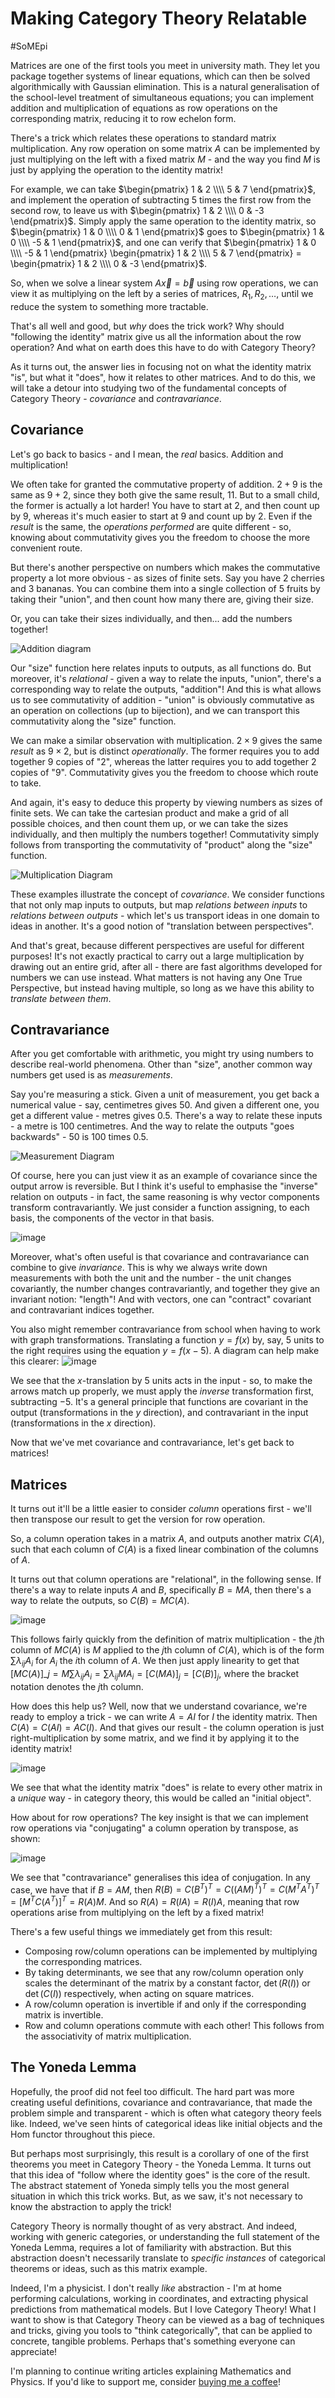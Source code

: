 # Making Category Theory Relatable

#SoMEpi

Matrices are one of the first tools you meet in university math. They let you package together systems of linear equations, which can then be solved algorithmically with Gaussian elimination. This is a natural generalisation of the school-level treatment of simultaneous equations; you can implement addition and multiplication of equations as row operations on the corresponding matrix, reducing it to row echelon form.

There's a trick which relates these operations to standard matrix multiplication. Any row operation on some matrix $A$ can be implemented by just multiplying on the left with a fixed matrix $M$ - and the way you find $M$ is just by applying the operation to the identity matrix!

For example, we can take $\begin{pmatrix} 1 & 2 \\\\ 5 & 7 \end{pmatrix}$, and implement the operation of subtracting $5$ times the first row from the second row, to leave us with $\begin{pmatrix} 1 & 2 \\\\ 0 & -3 \end{pmatrix}$. Simply apply the same operation to the identity matrix, so $\begin{pmatrix} 1 & 0 \\\\ 0 & 1 \end{pmatrix}$ goes to $\begin{pmatrix} 1 & 0 \\\\ -5 & 1 \end{pmatrix}$, and one can verify that $\begin{pmatrix} 1 & 0 \\\\ -5 & 1 \end{pmatrix} \begin{pmatrix} 1 & 2 \\\\ 5 & 7 \end{pmatrix} = \begin{pmatrix} 1 & 2 \\\\ 0 & -3 \end{pmatrix}$.

So, when we solve a linear system $A \vec x = \vec b$ using row operations, we can view it as multiplying on the left by a series of matrices, $R_1, R_2, \dots$, until we reduce the system to something more tractable.

That's all well and good, but _why_ does the trick work? Why should "following the identity" matrix give us all the information about the row operation? And what on earth does this have to do with Category Theory?

As it turns out, the answer lies in focusing not on what the identity matrix "is", but what it "does", how it relates to other matrices. And to do this, we will take a detour into studying two of the fundamental concepts of Category Theory - _covariance_ and _contravariance_.
## Covariance

Let's go back to basics - and I mean, the _real_ basics. Addition and multiplication!

We often take for granted the commutative property of addition. $2 + 9$ is the same as $9 + 2$, since they both give the same result, $11$. But to a small child, the former is actually a lot harder! You have to start at $2$, and then count up by $9$, whereas it's much easier to start at $9$ and count up by $2$. Even if the _result_ is the same, the _operations performed_ are quite different - so, knowing about commutativity gives you the freedom to choose the more convenient route.

But there's another perspective on numbers which makes the commutative property a lot more obvious - as sizes of finite sets. Say you have 2 cherries and 3 bananas. You can combine them into a single collection of 5 fruits by taking their "union", and then count how many there are, giving their size.

Or, you can take their sizes individually, and then... add the numbers together!

![Addition diagram](https://github.com/user-attachments/assets/cc314079-f1cf-4b41-8447-286d2505ff8e)


Our "size" function here relates inputs to outputs, as all functions do. But moreover, it's _relational_ - given a way to relate the inputs, "union", there's a corresponding way to relate the outputs, "addition"! And this is what allows us to see commutativity of addition - "union" is obviously commutative as an operation on collections (up to bijection), and we can transport this commutativity along the "size" function.

We can make a similar observation with multiplication. $2 \times 9$ gives the same _result_ as $9 \times 2$, but is distinct _operationally_. The former requires you to add together 9 copies of "2", whereas the latter requires you to add together 2 copies of "9". Commutativity gives you the freedom to choose which route to take.

And again, it's easy to deduce this property by viewing numbers as sizes of finite sets. We can take the cartesian product and make a grid of all possible choices, and then count them up, or we can take the sizes individually, and then multiply the numbers together! Commutativity simply follows from transporting the commutativity of "product" along the "size" function.

![Multiplication Diagram](https://github.com/user-attachments/assets/223a4cd3-4e95-4985-9858-9a3be7d0ba9c)


These examples illustrate the concept of _covariance_. We consider functions that not only map inputs to outputs, but map _relations between inputs_ to _relations between outputs_ - which let's us transport ideas in one domain to ideas in another. It's a good notion of "translation between perspectives".

And that's great, because different perspectives are useful for different purposes! It's not exactly practical to carry out a large multiplication by drawing out an entire grid, after all - there are fast algorithms developed for numbers we can use instead. What matters is not having any One True Perspective, but instead having multiple, so long as we have this ability to _translate between them_.
## Contravariance

After you get comfortable with arithmetic, you might try using numbers to describe real-world phenomena. Other than "size", another common way numbers get used is as _measurements_.

Say you're measuring a stick. Given a unit of measurement, you get back a numerical value - say, centimetres gives 50. And given a different one, you get a different value - metres gives 0.5. There's a way to relate these inputs - a metre is 100 centimetres. And the way to relate the outputs "goes backwards" - 50 is 100 times 0.5.

![Measurement Diagram](https://github.com/user-attachments/assets/37e3d783-1348-43d5-a021-3c774718f233)


Of course, here you can just view it as an example of covariance since the output arrow is reversible. But I think it's useful to emphasise the "inverse" relation on outputs - in fact, the same reasoning is why vector components transform contravariantly. We just consider a function assigning, to each basis, the components of the vector in that basis.

![image](https://github.com/user-attachments/assets/3bfd3ac5-1178-4325-8033-fa00a06e5135)


Moreover, what's often useful is that covariance and contravariance can combine to give _invariance_. This is why we always write down measurements with both the unit and the number - the unit changes covariantly, the number changes contravariantly, and together they give an invariant notion: "length"! And with vectors, one can "contract" covariant and contravariant indices together.

You also might remember contravariance from school when having to work with graph transformations. Translating a function $y = f(x)$ by, say, $5$ units to the right requires using the equation $y = f(x - 5)$. A diagram can help make this clearer: ![image](https://github.com/user-attachments/assets/297547f8-27e8-46af-b485-50e8cef8faa5)


We see that the $x$-translation by $5$ units acts in the input - so, to make the arrows match up properly, we must apply the _inverse_ transformation first, subtracting $-5$. It's a general principle that functions are covariant in the output (transformations in the $y$ direction), and contravariant in the input (transformations in the $x$ direction).

Now that we've met covariance and contravariance, let's get back to matrices!

## Matrices

It turns out it'll be a little easier to consider _column_ operations first - we'll then transpose our result to get the version for row operation.

So, a column operation takes in a matrix $A$, and outputs another matrix $C(A)$, such that each column of $C(A)$ is a fixed linear combination of the columns of $A$.

It turns out that column operations are "relational", in the following sense. If there's a way to relate inputs $A$ and $B$, specifically $B = MA$, then there's a way to relate the outputs, so $C(B) = M C(A)$.

![image](https://github.com/user-attachments/assets/8ec0c479-bd6e-4a97-9f10-029f0af7fe79)



This follows fairly quickly from the definition of matrix multiplication - the $j$th column of $MC(A)$ is $M$ applied to the $j$th column of $C(A)$, which is of the form $\sum \lambda_{ij} A_i$ for $A_i$ the $i$th column of $A$. We then just apply linearity to get that $[M C(A)]\_j = M \sum \lambda_{ij} A_i = \sum \lambda_{ij} M A_i = [C(MA)]_j = [C(B)]_j$, where the bracket notation denotes the $j$th column.

How does this help us? Well, now that we understand covariance, we're ready to employ a trick - we can write $A = AI$ for $I$ the identity matrix. Then $C(A) = C(A I) = A C(I)$. And that gives our result - the column operation is just right-multiplication by some matrix, and we find it by applying it to the identity matrix!

![image](https://github.com/user-attachments/assets/5354b829-ac0c-4a15-96e0-8d77eec3086b)


We see that what the identity matrix "does" is relate to every other matrix in a _unique_ way - in category theory, this would be called an "initial object".

How about for row operations? The key insight is that we can implement row operations via "conjugating" a column operation by transpose, as shown:

![image](https://github.com/user-attachments/assets/0db1cc99-f664-44d1-a02c-d2c9597ee0d5)


We see that "contravariance" generalises this idea of conjugation. In any case, we have that if $B = AM$, then $R(B) = C(B^T)^T = C((AM)^T)^T = C(M^T A^T)^T = [M^T C(A^T)]^T = R(A) M$. And so $R(A) = R(IA) = R(I) A$, meaning that row operations arise from multiplying on the left by a fixed matrix!

There's a few useful things we immediately get from this result:
- Composing row/column operations can be implemented by multiplying the corresponding matrices.
- By taking determinants, we see that any row/column operation only scales the determinant of the matrix by a constant factor, $\det(R(I))$ or $\det(C(I))$ respectively, when acting on square matrices.
- A row/column operation is invertible if and only if the corresponding matrix is invertible.
- Row and column operations commute with each other! This follows from the associativity of matrix multiplication.

## The Yoneda Lemma


Hopefully, the proof did not feel too difficult. The hard part was more creating useful definitions, covariance and contravariance, that made the problem simple and transparent - which is often what category theory feels like. Indeed, we've seen hints of categorical ideas like initial objects and the Hom functor throughout this piece.

But perhaps most surprisingly, this result is a corollary of one of the first theorems you meet in Category Theory - the Yoneda Lemma. It turns out that this idea of "follow where the identity goes" is the core of the result. The abstract statement of Yoneda simply tells you the most general situation in which this trick works. But, as we saw, it's not necessary to know the abstraction to apply the trick!

Category Theory is normally thought of as very abstract. And indeed, working with generic categories, or understanding the full statement of the Yoneda Lemma, requires a lot of familiarity with abstraction. But this abstraction doesn't necessarily translate to _specific instances_ of categorical theorems or ideas, such as this matrix example.

Indeed, I'm a physicist. I don't really _like_ abstraction - I'm at home performing calculations, working in coordinates, and extracting physical predictions from mathematical models. But I love Category Theory! What I want to show is that Category Theory can be viewed as a bag of techniques and tricks, giving you tools to "think categorically", that can be applied to concrete, tangible problems. Perhaps that's something everyone can appreciate!

I'm planning to continue writing articles explaining Mathematics and Physics. If you'd like to support me, consider [buying me a coffee](https://ko-fi.com/pseudonium)!
